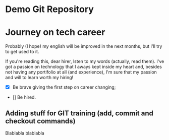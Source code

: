 # Demo Git Repository

<h1>Journey on tech career</h1>
<p>Probably (I hope) my english will be improved in the next months, but I'll try to get used to it.</p>
<p>If you're reading this, dear hirer, lsten to my words (actually, read them). I've got a passion on technology that I aways kept inside my heart and, besides not having any portifolio at all (and experience), I'm sure that my passion and will to learn worth my hiring!</p>

- [x] Be brave giving the first step on career changing;
- [] Be hired.

## Adding stuff for GIT training (add, commit and checkout commands)

Blablabla
blablabla

